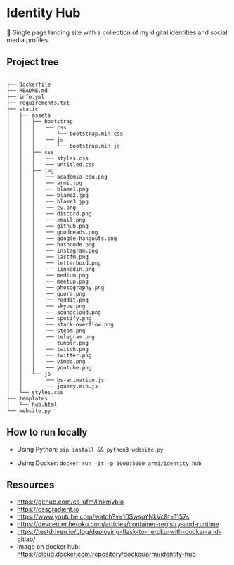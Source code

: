 # Identity Hub
🍖 Single page landing site with a collection of my digital identities and social media profiles. 

## Project tree
```
.
├── Dockerfile
├── README.md
├── info.yml
├── requirements.txt
├── static
│   ├── assets
│   │   ├── bootstrap
│   │   │   ├── css
│   │   │   │   └── bootstrap.min.css
│   │   │   └── js
│   │   │       └── bootstrap.min.js
│   │   ├── css
│   │   │   ├── styles.css
│   │   │   └── untitled.css
│   │   ├── img
│   │   │   ├── academia-edu.png
│   │   │   ├── armi.jpg
│   │   │   ├── blame1.png
│   │   │   ├── blame2.jpg
│   │   │   ├── blame3.jpg
│   │   │   ├── cv.png
│   │   │   ├── discord.png
│   │   │   ├── email.png
│   │   │   ├── github.png
│   │   │   ├── goodreads.png
│   │   │   ├── google-hangouts.png
│   │   │   ├── hashnode.png
│   │   │   ├── instagram.png
│   │   │   ├── lastfm.png
│   │   │   ├── letterboxd.png
│   │   │   ├── linkedin.png
│   │   │   ├── medium.png
│   │   │   ├── meetup.png
│   │   │   ├── photography.png
│   │   │   ├── quora.png
│   │   │   ├── reddit.png
│   │   │   ├── skype.png
│   │   │   ├── soundcloud.png
│   │   │   ├── spotify.png
│   │   │   ├── stack-overflow.png
│   │   │   ├── steam.png
│   │   │   ├── telegram.png
│   │   │   ├── tumblr.png
│   │   │   ├── twitch.png
│   │   │   ├── twitter.png
│   │   │   ├── vimeo.png
│   │   │   └── youtube.png
│   │   └── js
│   │       ├── bs-animation.js
│   │       └── jquery.min.js
│   └── styles.css
├── templates
│   └── hub.html
└── website.py
```

## How to run locally
* Using Python:
````pip install && python3 website.py````

* Using Docker:
````docker run -it -p 5000:5000 armi/identity-hub````

## Resources
* https://github.com/cs-ufm/linkmybio
* https://cssgradient.io
* https://www.youtube.com/watch?v=10SwsoYNkVc&t=1157s
* https://devcenter.heroku.com/articles/container-registry-and-runtime
* https://testdriven.io/blog/deploying-flask-to-heroku-with-docker-and-gitlab/
* image on docker hub: https://cloud.docker.com/repository/docker/armi/identity-hub